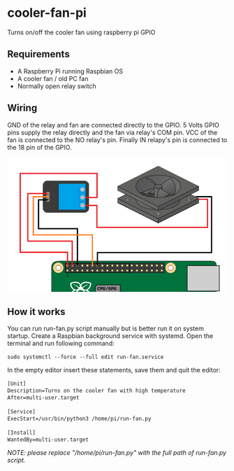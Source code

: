 # cooler-fan-pi
Turns on/off the cooler fan using raspberry pi GPIO


## Requirements
- A Raspberry Pi running Raspbian OS
- A cooler fan / old PC fan
- Normally open relay switch


## Wiring
GND of the relay and fan are connected directly to the GPIO.
5 Volts GPIO pins supply the relay directly and the fan via relay's COM pin.
VCC of the fan is connected to the NO relay's pin.
Finally IN relapy's pin is connected to the 18 pin of the GPIO.

![image](resources/wiring.png)


## How it works
You can run run-fan.py script manually but is better run it on system startup.
Create a Raspbian background service with systemd.
Open the terminal and run following command:
```
sudo systemctl --force --full edit run-fan.service
```

In the empty editor insert these statements, save them and quit the editor:
```
[Unit]
Description=Turns on the cooler fan with high temperature
After=multi-user.target

[Service]
ExecStart=/usr/bin/python3 /home/pi/run-fan.py

[Install]
WantedBy=multi-user.target
```

*NOTE: please replace "/home/pi/run-fan.py" with the full path of run-fan.py script.*
